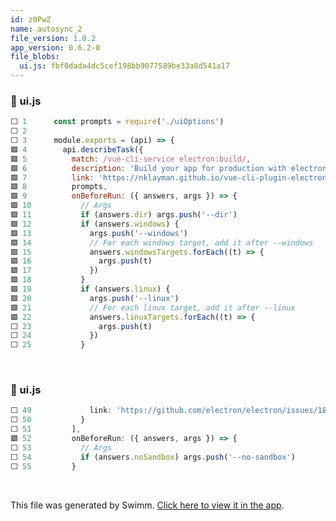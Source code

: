```yaml
---
id: z0PwZ
name: autosync_2
file_version: 1.0.2
app_version: 0.6.2-0
file_blobs:
  ui.js: fbf0dada4dc5cef198bb9077589be33a8d541a17
---
```


<!-- NOTE-swimm-snippet: the lines below link your snippet to Swimm -->
### 📄 ui.js
```javascript
⬜ 1      const prompts = require('./uiOptions')
⬜ 2      
⬜ 3      module.exports = (api) => {
🟩 4        api.describeTask({
🟩 5          match: /vue-cli-service electron:build/,
🟩 6          description: 'Build your app for production with electron-builder',
🟩 7          link: 'https://nklayman.github.io/vue-cli-plugin-electron-builder/',
🟩 8          prompts,
🟩 9          onBeforeRun: ({ answers, args }) => {
🟩 10           // Args
🟩 11           if (answers.dir) args.push('--dir')
🟩 12           if (answers.windows) {
🟩 13             args.push('--windows')
🟩 14             // For each windows target, add it after --windows
🟩 15             answers.windowsTargets.forEach((t) => {
🟩 16               args.push(t)
🟩 17             })
🟩 18           }
🟩 19           if (answers.linux) {
🟩 20             args.push('--linux')
🟩 21             // For each linux target, add it after --linux
🟩 22             answers.linuxTargets.forEach((t) => {
⬜ 23               args.push(t)
⬜ 24             })
⬜ 25           }
```

<br/>

<!-- NOTE-swimm-snippet: the lines below link your snippet to Swimm -->
### 📄 ui.js
```javascript
⬜ 49             link: 'https://github.com/electron/electron/issues/18265'
⬜ 50           }
⬜ 51         ],
🟩 52         onBeforeRun: ({ answers, args }) => {
⬜ 53           // Args
⬜ 54           if (answers.noSandbox) args.push('--no-sandbox')
⬜ 55         }
```

<br/>

This file was generated by Swimm. [Click here to view it in the app](http://localhost:5000/#/repos/Z2l0aHViJTNBJTNBdnVlLWNsaS1wbHVnaW4tZWxlY3Ryb24tYnVpbGRlciUzQSUzQWVkZW5oZXJtZWxpbg==/docs/z0PwZ).